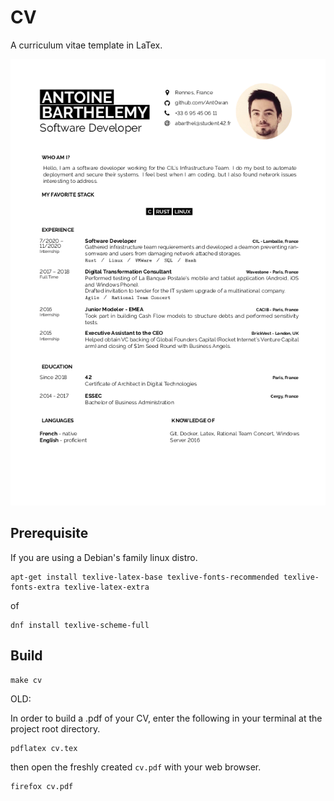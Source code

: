 # CV

A curriculum vitae template in LaTex.

![CV](cvpic.png)

## Prerequisite

If you are using a Debian's family linux distro.

```shell
apt-get install texlive-latex-base texlive-fonts-recommended texlive-fonts-extra texlive-latex-extra
```

of

```shell
dnf install texlive-scheme-full
```


## Build

```shell=
make cv
```

OLD:

In order to build a .pdf of your CV, enter the following in your terminal at the project root directory.

```shell
pdflatex cv.tex
```

then open the freshly created `cv.pdf` with your web browser.


```shell
firefox cv.pdf
```
